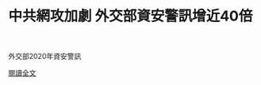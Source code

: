 # 中共網攻加劇 外交部資安警訊增近40倍

<!--more-->
<!--112-->
<br><br/>
外交部2020年資安警訊

[閱讀全文](https://news.ltn.com.tw/news/politics/paper/1439849)

